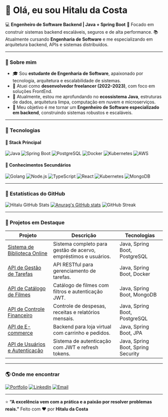 # 👋 Olá, eu sou Hitalu da Costa

💻 **Engenheiro de Software Backend | Java + Spring Boot**
🎯 Focado em construir sistemas backend escaláveis, seguros e de alta performance.
📚 Atualmente cursando **Engenharia de Software** e me especializando em arquitetura backend, APIs e sistemas distribuídos.

---

### 🧠 Sobre mim

- 🎓 Sou **estudante de Engenharia de Software**, apaixonado por tecnologia, arquitetura e escalabilidade de sistemas.
- 💼 Atuei como **desenvolvedor freelancer (2022–2023)**, com foco em soluções FrontEnd.
- 🧩 Atualmente, estou me aprofundando no **ecossistema Java**, estruturas de dados, arquitetura limpa, computação em nuvem e microserviços.
- 🚀 Meu objetivo é me tornar um **Engenheiro de Software especializado em backend**, construindo sistemas robustos e escaláveis.

---

### 🧰 Tecnologias

#### 🔹 Stack Principal

![Java](https://img.shields.io/badge/Java-%23ED8B00.svg?style=for-the-badge&logo=openjdk&logoColor=white)
![Spring Boot](https://img.shields.io/badge/Spring_Boot-%236DB33F.svg?style=for-the-badge&logo=springboot&logoColor=white)
![PostgreSQL](https://img.shields.io/badge/PostgreSQL-%23316192.svg?style=for-the-badge&logo=postgresql&logoColor=white)
![Docker](https://img.shields.io/badge/Docker-%230db7ed.svg?style=for-the-badge&logo=docker&logoColor=white)
![Kubernetes](https://img.shields.io/badge/Kubernetes-326CE5?style=for-the-badge&logo=kubernetes&logoColor=white)
![AWS](https://img.shields.io/badge/AWS-%23FF9900.svg?style=for-the-badge&logo=amazon-aws&logoColor=white)

#### 🔹 Conhecimentos Secundários

![Golang](https://img.shields.io/badge/Go-00ADD8?style=for-the-badge&logo=go&logoColor=white)
![Node.js](https://img.shields.io/badge/Node.js-339933?style=for-the-badge&logo=node.js&logoColor=white)
![TypeScript](https://img.shields.io/badge/TypeScript-%23007ACC.svg?style=for-the-badge&logo=typescript&logoColor=white)
![React](https://img.shields.io/badge/React-%2320232a.svg?style=for-the-badge&logo=react&logoColor=%2361DAFB)
![Kubernetes](https://img.shields.io/badge/Kubernetes-326CE5?style=for-the-badge&logo=kubernetes&logoColor=white)
![MongoDB](https://img.shields.io/badge/MongoDB-%2347A248.svg?style=for-the-badge&logo=mongodb&logoColor=white)

---

### 🧩 Estatísticas do GitHub

![Hitalu GitHub Stats](https://github-readme-stats.vercel.app/api?username=hitalu&show_icons=true&theme=tokyonight&hide_border=true&locale=pt-br)
[![Anurag's GitHub stats](https://github-readme-stats.vercel.app/api?username=htldacosta)](https://github.com/anuraghazra/github-readme-stats)
![GitHub Streak](https://streak-stats.demolab.com?user=hitalu&theme=tokyonight&hide_border=true&locale=pt-br)

---

### 🚀 Projetos em Destaque

| Projeto                                                                      | Descrição                                                       | Tecnologias                        |
| ---------------------------------------------------------------------------- | --------------------------------------------------------------- | ---------------------------------- |
| [Sistema de Biblioteca Online](https://github.com/hitalu/sistema-biblioteca) | Sistema completo para gestão de acervo, empréstimos e usuários. | Java, Spring Boot, PostgreSQL      |
| [API de Gestão de Tarefas](https://github.com/hitalu/todolist-api)           | API RESTful para gerenciamento de tarefas.                      | Java, Spring Boot, Docker          |
| [API de Catálogo de Filmes](https://github.com/hitalu/movie-catalog-api)     | Catálogo de filmes com filtros e autenticação JWT.              | Java, Spring Boot, MongoDB         |
| [API de Controle Financeiro](https://github.com/hitalu/finance-api)          | Controle de despesas, receitas e relatórios mensais.            | Java, Spring Boot, PostgreSQL      |
| [API de E-commerce](https://github.com/hitalu/ecommerce-api)                 | Backend para loja virtual com carrinho e pedidos.               | Java, Spring Boot, JPA             |
| [API de Usuários e Autenticação](https://github.com/hitalu/auth-api)         | Sistema de autenticação com JWT e refresh tokens.               | Java, Spring Boot, Spring Security |

---

### 🌎 Onde me encontrar

[![Portfolio](https://img.shields.io/badge/Portfólio-000?style=for-the-badge&logo=vercel&logoColor=white)](https://hitalu.dev)
[![LinkedIn](https://img.shields.io/badge/LinkedIn-0077B5?style=for-the-badge&logo=linkedin&logoColor=white)](https://linkedin.com/in/hitalu)
[![Email](https://img.shields.io/badge/Email-%23D14836?style=for-the-badge&logo=gmail&logoColor=white)](mailto:hitalu@example.com)

---

⭐ **“A excelência vem com a prática e a paixão por resolver problemas reais.”**
Feito com ❤️ por **Hitalu da Costa**
